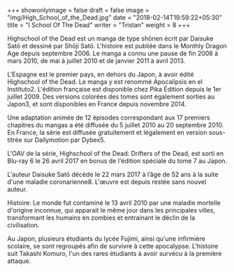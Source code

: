 +++
showonlyimage = false
draft = false
image = "img/High_School_of_the_Dead.jpg"
date = "2018-02-14T19:59:22+05:30"
title = "I School Of The Dead"
writer = "Tristan"
weight = 8
+++

Highschool of the Dead est un manga de type shōnen écrit par Daisuke Satō et dessiné par Shōji Satō. L'histoire est publiée dans le Monthly Dragon Age depuis septembre 2006. Le manga a connu une pause de fin 2008 à mars 2010, de mai à juillet 2010 et de janvier 2011 à avril 2013.

L'Espagne est le premier pays, en dehors du Japon, à avoir édité Highschool of the Dead. Le manga y est renommé Apocalipsis en el Instituto2. L'édition française est disponible chez Pika Édition depuis le 1er juillet 2009. Des versions colorées des tomes sont également sorties au Japon3, et sont disponibles en France depuis novembre 2014.

Une adaptation animée de 12 épisodes correspondant aux 17 premiers chapitres du mangas a été diffusée du 5 juillet 2010 au 20 septembre 2010. En France, la série est diffusée gratuitement et légalement en version sous-titrée sur Dailymotion par Dybex5.

L'OAV de la série, Highschool of the Dead: Drifters of the Dead, est sorti en Blu-ray 6 le 26 avril 2017 en bonus de l'édition spéciale du tome 7 au Japon.

L'auteur Daisuke Satō décède le 22 mars 2017 à l’âge de 52 ans à la suite d'une maladie coronarienne8. L'œuvre est depuis restée sans nouvel auteur. 









Histoire: Le monde fut contaminé le 13 avril 2010 par une maladie mortelle d'origine inconnue, qui apparait le même jour dans les principales villes, transformant les humains en zombies et entrainant le déclin de la civilisation.

Au Japon, plusieurs étudiants du lycée Fujimi, ainsi qu'une infirmière scolaire, se sont regroupés afin de survivre à cette apocalypse. L'histoire suit Takashi Komuro, l'un des rares étudiants à avoir survécu à la première attaque. 
